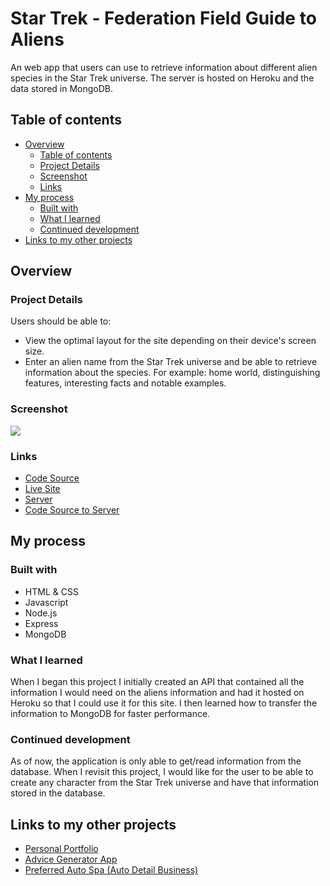 # Star Trek - Federation Field Guide to Aliens

An web app that users can use to retrieve information about different alien species in the Star Trek universe. The server is hosted on Heroku and the data stored in MongoDB.

## Table of contents

- [Overview](#overview)
  - [Table of contents](#table-of-contents)
  - [Project Details](#project-details)
  - [Screenshot](#screenshot)
  - [Links](#links)
- [My process](#my-process)
  - [Built with](#built-with)
  - [What I learned](#what-i-learned)
  - [Continued development](#continued-development)
- [Links to my other projects](#links-to-my-other-projects)

## Overview

### Project Details

Users should be able to:

- View the optimal layout for the site depending on their device's screen size.
- Enter an alien name from the Star Trek universe and be able to retrieve information about the species. For example: home world, distinguishing features, interesting facts and notable examples.

### Screenshot

![](./images/theDailyGrind.png)

### Links

- [Code Source](https://github.com/ervn12/The-Daily-Grind)
- [Live Site](https://github.com/ervn12/star-trek-CLIENT)
- [Server](https://star-trek-first-gen-aliens.herokuapp.com/)
- [Code Source to Server](https://github.com/ervn12/star-trek-api)

## My process

### Built with

- HTML & CSS
- Javascript
- Node.js
- Express
- MongoDB

### What I learned

When I began this project I initially created an API that contained all the information I would need on the aliens information and had it hosted on Heroku so that I could use it for this site. I then learned how to transfer the information to MongoDB for faster performance.

### Continued development

As of now, the application is only able to get/read information from the database. When I revisit this project, I would like for the user to be able to create any character from the Star Trek universe and have that information stored in the database.

## Links to my other projects

- [Personal Portfolio](https://www.dev-ervin.netlify.app)
- [Advice Generator App](https://github.com/ervn12/adviceGenerator)
- [Preferred Auto Spa (Auto Detail Business)](https://github.com/ervn12/preferredAutoSpa2)
